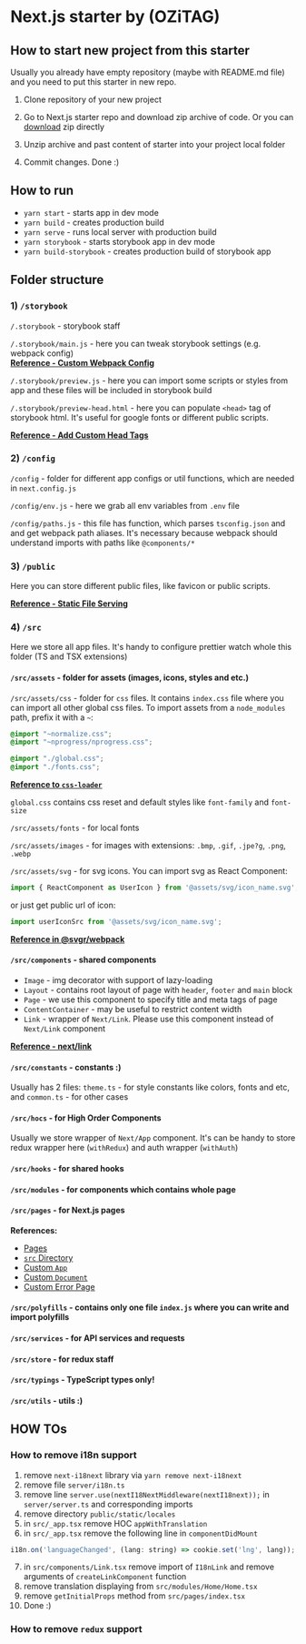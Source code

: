 # Next.js starter by (OZiTAG)

## How to start new project from this starter
Usually you already have empty repository (maybe with README.md file) and you need to put this starter in new repo.
1. Clone repository of your new project
2. Go to Next.js starter repo and download zip archive of code.
 Or you can [download](https://gitlab.com/ozitag/internal-projects/nextjs-starter/-/archive/master/nextjs-starter-master.zip) zip directly
  
3. Unzip archive and past content of starter into your project local folder
4. Commit changes. Done :) 

## How to run
* `yarn start` - starts app in dev mode
* `yarn build` - creates production build
* `yarn serve` - runs local server with production build
* `yarn storybook` - starts storybook app in dev mode
* `yarn build-storybook` - creates production build of storybook app

## Folder structure
### 1) `/storybook`

`/.storybook` - storybook staff

`/.storybook/main.js` - here you can tweak storybook settings (e.g. webpack config)  
[**Reference - Custom Webpack Config**](https://storybook.js.org/docs/configurations/custom-webpack-config/)

`/.storybook/preview.js` - here you can import some scripts or styles from app 
and these files will be included in storybook build  

`/.storybook/preview-head.html` - here you can populate `<head>` tag of storybook html.
 It's useful for google fonts or different public scripts.

[**Reference - Add Custom Head Tags**](https://storybook.js.org/docs/configurations/add-custom-head-tags/)
 
### 2) `/config`
 `/config` - folder for different app configs or util functions, which are needed in `next.config.js`
 
 `/config/env.js` - here we grab all env variables from `.env` file
 
 `/config/paths.js` - this file has function, which parses `tsconfig.json` and and get webpack path aliases.
  It's necessary because webpack should understand imports with paths like `@components/*` 

### 3) `/public`
Here you can store different public files, like favicon or public scripts. 

[**Reference - Static File Serving**](https://nextjs.org/docs/basic-features/static-file-serving)
  
### 4) `/src`
Here we store all app files. It's handy to configure prettier watch whole this folder (TS and TSX extensions)

#### `/src/assets` - folder for assets (images, icons, styles and etc.)
 
 `/src/assets/css` - folder for `css` files. It contains `index.css` file where you can import all other global css files.
  To import assets from a `node_modules` path, prefix it with a `~`:

 ```css
 @import "~normalize.css";
 @import "~nprogress/nprogress.css";
 
 @import "./global.css";
 @import "./fonts.css";
```
[**Reference to `css-loader`**](https://github.com/webpack-contrib/css-loader#import)

`global.css` contains css reset and default styles like `font-family` and `font-size`

`/src/assets/fonts` - for local fonts

`/src/assets/images` - for images with extensions: `.bmp`, `.gif`, `.jpe?g`, `.png`, `.webp`

`/src/assets/svg` - for svg icons.
You can import svg as React Component:
```js
import { ReactComponent as UserIcon } from '@assets/svg/icon_name.svg';
```
or just get public url of icon:
```js
import userIconSrc from '@assets/svg/icon_name.svg';
```
[**Reference in @svgr/webpack**](https://react-svgr.com/docs/webpack/#using-with-url-loader-or-file-loader)

#### `/src/components` - shared components
 * `Image` - img decorator with support of lazy-loading
 * `Layout` - contains root layout of page with `header`, `footer` and `main` block
 * `Page` - we use this component to specify title and meta tags of page
 * `ContentContainer` - may be useful to restrict content width
 * `Link` - wrapper of `Next/Link`. Please use this component instead of `Next/Link` component
 
[**Reference - next/link**](https://nextjs.org/docs/api-reference/next/link)
 
#### `/src/constants` - constants :)
Usually has 2 files: `theme.ts` - for style constants like colors, fonts and etc, and `common.ts` - for other cases

#### `/src/hocs` - for High Order Components
Usually we store wrapper of `Next/App` component.
 It's can be handy to store redux wrapper here (`withRedux`) and auth wrapper (`withAuth`)
 
 #### `/src/hooks` - for shared hooks
 #### `/src/modules` - for components which contains whole page
 #### `/src/pages` - for Next.js pages
 **References:**
 * [Pages](https://nextjs.org/docs/basic-features/pages)
 * [`src` Directory](https://nextjs.org/docs/advanced-features/src-directory)
 * [Custom `App`](https://nextjs.org/docs/advanced-features/custom-app)
 * [Custom `Document`](https://nextjs.org/docs/advanced-features/custom-document)
 * [Custom Error Page](https://nextjs.org/docs/advanced-features/custom-error-page)

#### `/src/polyfills` - contains only one file `index.js` where you can write and import polyfills

#### `/src/services` - for API services and requests
#### `/src/store` - for redux staff
#### `/src/typings` - TypeScript types only!
#### `/src/utils` - utils :)

## HOW TOs

### How to remove i18n support

1. remove `next-i18next` library via `yarn remove next-i18next`
2. remove file `server/i18n.ts`
3. remove line `server.use(nextI18NextMiddleware(nextI18next));` in `server/server.ts` and corresponding imports
4. remove directory `public/static/locales`
5. in `src/_app.tsx` remove HOC `appWithTranslation` 
6. in `src/_app.tsx` remove the following line in `componentDidMount`
```javascript
i18n.on('languageChanged', (lang: string) => cookie.set('lng', lang));
``` 
7. in `src/components/Link.tsx` remove import of `I18nLink` and remove arguments of `createLinkComponent` function
8. remove translation displaying from `src/modules/Home/Home.tsx`
9. remove `getInitialProps` method from `src/pages/index.tsx`
10. Done :)

### How to remove `redux` support
